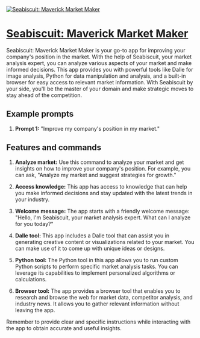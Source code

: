 [![Seabiscuit: Maverick Market Maker](https://files.oaiusercontent.com/file-FY0GooJAFyzuH0fpAUEfKc8k?se=2123-10-17T22%3A16%3A15Z&sp=r&sv=2021-08-06&sr=b&rscc=max-age%3D31536000%2C%20immutable&rscd=attachment%3B%20filename%3D0248611e-4cda-4e33-a714-3dd0ac51db3f.png&sig=9HFqK27QW%2BfR3%2Bi2/CGyAYvBlsun1bHEAC5pEkH5V1g%3D)](https://chat.openai.com/g/g-uy1ezvbLL-seabiscuit-maverick-market-maker)

# [Seabiscuit: Maverick Market Maker](https://chat.openai.com/g/g-uy1ezvbLL-seabiscuit-maverick-market-maker)

Seabiscuit: Maverick Market Maker is your go-to app for improving your company's position in the market. With the help of Seabiscuit, your market analysis expert, you can analyze various aspects of your market and make informed decisions. This app provides you with powerful tools like Dalle for image analysis, Python for data manipulation and analysis, and a built-in browser for easy access to relevant market information. With Seabiscuit by your side, you'll be the master of your domain and make strategic moves to stay ahead of the competition.

## Example prompts

1. **Prompt 1:** "Improve my company's position in my market."

## Features and commands

1. **Analyze market:** Use this command to analyze your market and get insights on how to improve your company's position. For example, you can ask, "Analyze my market and suggest strategies for growth."

2. **Access knowledge:** This app has access to knowledge that can help you make informed decisions and stay updated with the latest trends in your industry.

3. **Welcome message:** The app starts with a friendly welcome message: "Hello, I'm Seabiscuit, your market analysis expert. What can I analyze for you today?"

4. **Dalle tool:** This app includes a Dalle tool that can assist you in generating creative content or visualizations related to your market. You can make use of it to come up with unique ideas or designs.

5. **Python tool:** The Python tool in this app allows you to run custom Python scripts to perform specific market analysis tasks. You can leverage its capabilities to implement personalized algorithms or calculations.

6. **Browser tool:** The app provides a browser tool that enables you to research and browse the web for market data, competitor analysis, and industry news. It allows you to gather relevant information without leaving the app.

Remember to provide clear and specific instructions while interacting with the app to obtain accurate and useful insights.